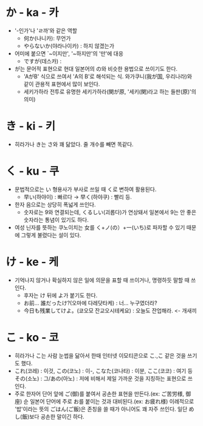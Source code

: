 # か - ka - 카
- '-인가'나 'ㄹ까'와 같은 역할
  - 何か(나니카): 무언가
  - やらないか(야라나이카) : 하지 않겠는가
- 어미에 붙으면 `~이지만', '~하지만'의 '만'에 대응
  - ですが(데스카) : 
- が는 문어적 표현으로 현대 일본어의 の와 비슷한 용법으로 쓰이기도 한다.
  - 'AがB' 식으로 쓰여서 'A의 B'로 해석되는 식. 와가쿠니(我が国, 우리나라)와 같이 관용적 표현에서 많이 보인다.
  - 세키가하라 전투로 유명한 세키가하라(関が原, '세키(関)라고 하는 들판(原)'의 의미)

# き - ki - 키
- 히라가나 き는 さ와 꽤 닮았다. 줄 개수를 빼면 똑같다.

# く - ku - 쿠
- 문법적으로는 い 형용사가 부사로 쓰일 때 く로 변하여 활용된다.
  - 早い(하야이) : 빠르다 → 早く(하야쿠) : 빨리 등.
- 한자 음으로는 상당히 폭넓게 쓰인다.
  - 숫자로는 9와 연결되는데, くるしい(괴롭다)가 연상돼서 일본에서 9는 안 좋은 숫자라는 통념이 있기도 하다.
- 여성 닌자를 뜻하는 쿠노이치는 女를 く+ノ(の）+一(いち)로 파자할 수 있기 때문에 그렇게 불렸다는 설이 있다.

# け - ke - 케
- 기억나지 않거나 확실하지 않은 일에 의문을 표할 때 쓰이거나, 명령하듯 말할 때 쓰인다.
  - 후자는 け 뒤에 よ가 붙기도 한다.
  - お前... 誰だったけ?(오마에 다레닷타케) : 너... 누구였더라?
  - 今日も残業してけよ。(쿄오모 잔교오시테케요) : 오늘도 잔업해라. <- 개새끼

# こ - ko - 코
- 히라가나 こ는 사람 눈썹을 닮아서 한때 인터넷 이모티콘으로 こ.,こ 같은 것을 쓰기도 했다.
- これ(코레) : 이것, この(코노) : 이-, こなた(코나타) : 이분, ここ(코코) : 여기 등 その(소노) : 그/あの(아노) : 저에 비해서 제일 가까운 것을 지칭하는 표현으로 쓰인다.
- 주로 한자어 단어 앞에 ご(御)를 붙여서 공손한 표현을 만든다.(ex: ご苦労様, 御座) 순 일본어 단어에 주로 お를 붙이는 것과 대비된다.(ex: お疲れ様) 이례적으로 '밥'이라는 뜻의 ごはん(ご飯)은 존칭을 쓸 때가 아니어도 꽤 자주 쓰인다. 일단 めし(飯)보다 공손한 말이긴 하다.

